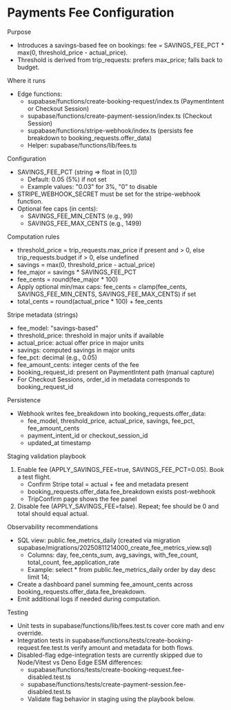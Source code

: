 # Payments Fee Configuration

Purpose
- Introduces a savings-based fee on bookings: fee = SAVINGS_FEE_PCT * max(0, threshold_price - actual_price).
- Threshold is derived from trip_requests: prefers max_price; falls back to budget.

Where it runs
- Edge functions:
  - supabase/functions/create-booking-request/index.ts (PaymentIntent or Checkout Session)
  - supabase/functions/create-payment-session/index.ts (Checkout Session)
  - supabase/functions/stripe-webhook/index.ts (persists fee breakdown to booking_requests.offer_data)
  - Helper: supabase/functions/lib/fees.ts

Configuration
- SAVINGS_FEE_PCT (string => float in [0,1])
  - Default: 0.05 (5%) if not set
  - Example values: "0.03" for 3%, "0" to disable
- STRIPE_WEBHOOK_SECRET must be set for the stripe-webhook function.
- Optional fee caps (in cents):
  - SAVINGS_FEE_MIN_CENTS (e.g., 99)
  - SAVINGS_FEE_MAX_CENTS (e.g., 1499)

Computation rules
- threshold_price = trip_requests.max_price if present and > 0, else trip_requests.budget if > 0, else undefined
- savings = max(0, threshold_price - actual_price)
- fee_major = savings * SAVINGS_FEE_PCT
- fee_cents = round(fee_major * 100)
- Apply optional min/max caps: fee_cents = clamp(fee_cents, SAVINGS_FEE_MIN_CENTS, SAVINGS_FEE_MAX_CENTS) if set
- total_cents = round(actual_price * 100) + fee_cents

Stripe metadata (strings)
- fee_model: "savings-based"
- threshold_price: threshold in major units if available
- actual_price: actual offer price in major units
- savings: computed savings in major units
- fee_pct: decimal (e.g., 0.05)
- fee_amount_cents: integer cents of the fee
- booking_request_id: present on PaymentIntent path (manual capture)
- For Checkout Sessions, order_id in metadata corresponds to booking_request_id

Persistence
- Webhook writes fee_breakdown into booking_requests.offer_data:
  - fee_model, threshold_price, actual_price, savings, fee_pct, fee_amount_cents
  - payment_intent_id or checkout_session_id
  - updated_at timestamp

Staging validation playbook
1) Enable fee (APPLY_SAVINGS_FEE=true, SAVINGS_FEE_PCT=0.05). Book a test flight.
   - Confirm Stripe total = actual + fee and metadata present
   - booking_requests.offer_data.fee_breakdown exists post-webhook
   - TripConfirm page shows the fee panel
2) Disable fee (APPLY_SAVINGS_FEE=false). Repeat; fee should be 0 and total should equal actual.

Observability recommendations
- SQL view: public.fee_metrics_daily (created via migration supabase/migrations/20250811214000_create_fee_metrics_view.sql)
  - Columns: day, fee_cents_sum, avg_savings, with_fee_count, total_count, fee_application_rate
  - Example: select * from public.fee_metrics_daily order by day desc limit 14;
- Create a dashboard panel summing fee_amount_cents across booking_requests.offer_data.fee_breakdown.
- Emit additional logs if needed during computation.

Testing
- Unit tests in supabase/functions/lib/fees.test.ts cover core math and env override.
- Integration tests in supabase/functions/tests/create-booking-request.fee.test.ts verify amount and metadata for both flows.
- Disabled-flag edge-integration tests are currently skipped due to Node/Vitest vs Deno Edge ESM differences:
  - supabase/functions/tests/create-booking-request.fee-disabled.test.ts
  - supabase/functions/tests/create-payment-session.fee-disabled.test.ts
  - Validate flag behavior in staging using the playbook below.

